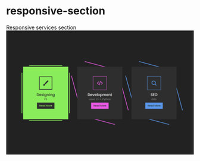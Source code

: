 # responsive-section
Responsive services section
![Responsive Section](https://github.com/eldoJr/responsive-section/blob/main/preview.png)
